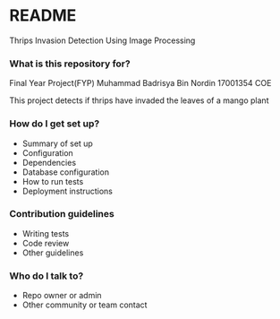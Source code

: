 # README #

Thrips Invasion Detection Using Image Processing 

### What is this repository for? ###

Final Year Project(FYP)
Muhammad Badrisya Bin Nordin
17001354
COE

This project detects if thrips have invaded the leaves of a mango plant

### How do I get set up? ###

* Summary of set up
* Configuration
* Dependencies
* Database configuration
* How to run tests
* Deployment instructions

### Contribution guidelines ###

* Writing tests
* Code review
* Other guidelines

### Who do I talk to? ###

* Repo owner or admin
* Other community or team contact